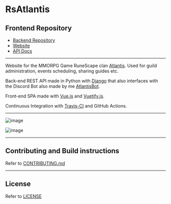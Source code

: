 # RsAtlantis

## Frontend Repository

- [Backend Repository](https://github.com/johnvictorfs/rsatlantis)
- [Website](https://app.atlantis.jvfs.dev)
- [API Docs](https://atlantis.jvfs.dev/api/docs/redoc)

---

Website for the MMORPG Game RuneScape clan [Atlantis](http://services.runescape.com/m=clan-home/l=3/clan/Atlantis). Used for guild administration, events scheduling, sharing guides etc.

Back-end REST API made in Python with [Django](https://www.djangoproject.com) that also interfaces with the Discord Bot also made by me [AtlantisBot](https://github.com/johnvictorfs/atlantisbot).

Front-end SPA made with [Vue.js](https://vuejs.org/) and [Vuetify.js](https://github.com/vuetifyjs/vuetify).

Continuous Integration with [Travis-CI](https://travis-ci.com/) and GitHub Actions.

---

![image](https://user-images.githubusercontent.com/37747572/95692336-70142f80-0bfb-11eb-9b24-ab79fa1169b5.png)

![image](https://user-images.githubusercontent.com/37747572/95692118-7e158080-0bfa-11eb-95fb-829428ba0357.png)

---

## Contributing and Build instructions

Refer to [CONTRIBUTING.md](CONTRIBUTING.md)

---

## License

Refer to [LICENSE](LICENSE)
